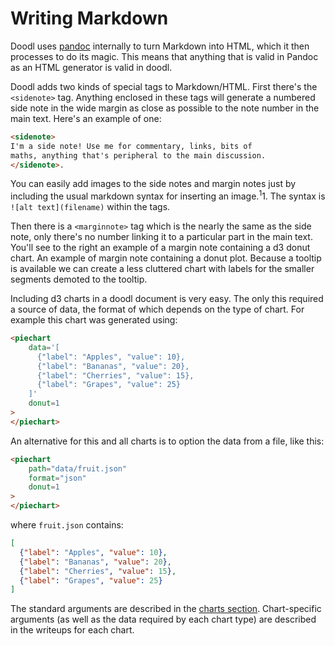 # Writing Markdown

Doodl uses [pandoc](https://pandoc.org/) internally to turn
Markdown into HTML, which it then processes to do its magic.  This
means that anything that is valid in Pandoc as an HTML generator is
valid in doodl.

Doodl adds two kinds of special tags to Markdown/HTML.  First
there's the `<sidenote>` tag. Anything enclosed in these tags will
generate a numbered side note in the wide margin as close as possible
to the note number in the main text. Here's an example of one:

```html
<sidenote>
I'm a side note! Use me for commentary, links, bits of
maths, anything that's peripheral to the main discussion.
</sidenote>.
```

You can easily add images to the side notes and margin notes just by
including the usual markdown syntax for inserting an
image.<sup>1</sup><span class="marginnote">1. The syntax is `![alt text](filename)`
</span>
within the tags.

Then there is a `<marginnote>` tag which is the nearly the same as the
side note, only there's no number linking it to a particular part in
the main text. You'll see to the right an example of a margin note
containing a d3 donut chart.<span class="marginnote">
An example of margin note containing a donut plot. Because a tooltip
is available we can create a less cluttered chart with labels for the
smaller segments demoted to the tooltip.
<span  class="doodl-chart" id="piechart_0"></span>
</span>

Including d3 charts in a doodl document is very easy. The only this
required a source of data, the format of which depends on the type of
chart. For example this chart was generated using:

```html
<piechart
    data='[
      {"label": "Apples", "value": 10},
      {"label": "Bananas", "value": 20},
      {"label": "Cherries", "value": 15},
      {"label": "Grapes", "value": 25}
    ]'
    donut=1
>
</piechart>
```

An alternative for this and all charts is to option the data from a
file, like this:

```html
<piechart
    path="data/fruit.json"
    format="json"
    donut=1
>
</piechart>
```

where `fruit.json` contains:

~~~json
[
  {"label": "Apples", "value": 10},
  {"label": "Bananas", "value": 20},
  {"label": "Cherries", "value": 15},
  {"label": "Grapes", "value": 25}
]
~~~

The standard arguments are described in the [charts section](/charts/intro).
Chart-specific arguments (as well as the data required by each chart
type) are described in the writeups for each chart.

<script>
 setTimeout(() => {
  Promise.resolve().then(() => 
  Doodl.piechart(
    '#piechart_0',
    [
      {'label': 'Apples', 'value': 10},
      {'label': 'Bananas', 'value': 20},
      {'label': 'Cherries', 'value': 15},
      {'label': 'Grapes', 'value': 25}
    ], {
      'width': 200,
      'height': 200
    },{},[
      '#A1C9F4', '#FFB482', '#8DE5A1', '#FF9F9B', '#D0BBFF',
      '#DEBB9B', '#FAB0E4', '#CFCFCF', '#FFFEA3', '#B9F2F0'
    ], 1
  ));
}, 1000);
</script>
